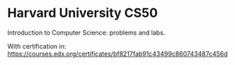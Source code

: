 # Harvard University CS50
Introduction to Computer Science: problems and labs.

With certification in:  https://courses.edx.org/certificates/bf8217fab91c43499c860743487c456d
